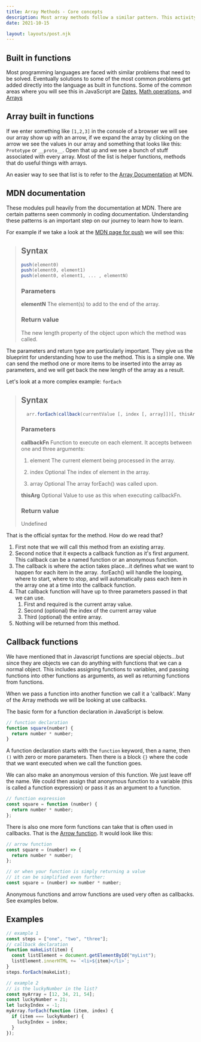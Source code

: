 ```yaml
---
title: Array Methods - Core concepts
description: Most array methods follow a similar pattern. This activity will show this pattern and how to read technical documentation to apply the pattern to any of the methods.
date: 2021-10-15

layout: layouts/post.njk
---
```


## Built in functions

Most programming languages are faced with similar problems that need to be solved. Eventually solutions to some of the most common problems get added directly into the language as built in functions. Some of the common areas where you will see this in JavaScript are [Dates](https://developer.mozilla.org/en-US/docs/Web/JavaScript/Reference/Global_Objects/Date), [Math operations](https://developer.mozilla.org/en-US/docs/Web/JavaScript/Reference/Global_Objects/Math), and [Arrays](https://developer.mozilla.org/en-US/docs/Web/JavaScript/Reference/Global_Objects/Array)

## Array built in functions

If we enter something like `[1,2,3]` in the console of a browser we will see our array show up with an arrow, if we expand the array by clicking on the arrow we see the values in our array and something that looks like this: `Prototype` or `__proto__`. Open that up and we see a bunch of stuff associated with every array. Most of the list is helper functions, methods that do useful things with arrays.

An easier way to see that list is to refer to the [Array Documentation](https://developer.mozilla.org/en-US/docs/Web/JavaScript/Reference/Global_Objects/Array) at MDN.

## MDN documentation

These modules pull heavily from the documentation at MDN. There are certain patterns seen commonly in coding documentation. Understanding these patterns is an important step on our journey to learn how to learn.

For example if we take a look at the [MDN page for push](https://developer.mozilla.org/en-US/docs/Web/JavaScript/Reference/Global_Objects/Array/push) we will see this:

> ## Syntax
>
> ```javascript
> push(element0)
> push(element0, element1)
> push(element0, element1, ... , elementN)
> ```
>
> ### Parameters
>
> **elementN**
> The element(s) to add to the end of the array.
>
> ### Return value
>
> The new length property of the object upon which the method was called.

The parameters and return type are particularly important. They give us the blueprint for understanding how to use the method. This is a simple one. We can send the method one or more items to be inserted into the array as parameters, and we will get back the new length of the array as a result.

Let's look at a more complex example: `forEach`

> ## Syntax
>
> ```javascript
>   arr.forEach(callback(currentValue [, index [, array]])[, thisArg])
> ```
>
> ### Parameters
>
> **callbackFn**
> Function to execute on each element. It accepts between one and three arguments:
>
> 1. element
>    The current element being processed in the array.
>
> 2. index Optional
>    The index of element in the array.
>
> 3. array Optional
>    The array forEach() was called upon.
>
> **thisArg** Optional
> Value to use as this when executing callbackFn.
>
> ### Return value
>
> Undefined

That is the official syntax for the method. How do we read that?

1. First note that we will call this method from an existing array.
2. Second notice that it expects a callback function as it's first argument. This callback can be a named function or an anonymous function.
3. The callback is where the action takes place...it defines what we want to happen for each item in the array. .forEach() will handle the looping, where to start, where to stop, and will automatically pass each item in the array one at a time into the callback function.
4. That callback function will have up to three parameters passed in that we can use.
   1. First and required is the current array value.
   2. Second (optional) the index of the current array value
   3. Third (optional) the entire array.
5. Nothing will be returned from this method.

## Callback functions

We have mentioned that in Javascript functions are special objects...but since they are objects we can do anything with functions that we can a normal object. This includes assigning functions to variables, and passing functions into other functions as arguments, as well as returning functions from functions.

When we pass a function into another function we call it a 'callback'. Many of the Array methods we will be looking at use callbacks.

The basic form for a function declaration in JavaScript is below.

```javascript
// function declaration
function square(number) {
  return number * number;
}
```

A function declaration starts with the `function` keyword, then a name, then `()` with zero or more parameters. Then there is a block `{}` where the code that we want executed when we call the function goes.

We can also make an anonymous version of this function. We just leave off the name. We could then assign that anonymous function to a variable (this is called a function expression) or pass it as an argument to a function.

```javascript
// function expression
const square = function (number) {
  return number * number;
};
```

There is also one more form functions can take that is often used in callbacks. That is the [Arrow function](https://developer.mozilla.org/en-US/docs/Web/JavaScript/Reference/Functions/Arrow_functions). It would look like this:

```javascript
// arrow function
const square = (number) => {
  return number * number;
};

// or when your function is simply returning a value
// it can be simplified even further:
const square = (number) => number * number;
```

Anonymous functions and arrow functions are used very often as callbacks. See examples below.

## Examples

```javascript
// example 1
const steps = ["one", "two", "three"];
// callback declaration
function makeList(item) {
  const listElement = document.getElementById("myList");
  listElement.innerHTML += `<li>${item}</li>`;
}
steps.forEach(makeList);

// example 2
// is the luckyNumber in the list?
const myArray = [12, 34, 21, 54];
const luckyNumber = 21;
let luckyIndex = -1;
myArray.forEach(function (item, index) {
  if (item === luckyNumber) {
    luckyIndex = index;
  }
});
```
